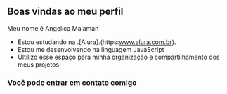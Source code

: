## Boas vindas ao meu perfil

Meu nome é Angelica Malaman

- Estou estudando na .[Alura].(https:www.alura.com.br).
- Estou me desenvolvendo na linguagem JavaScript
- Ultilizo esse espaço para minha organização e compartilhamento dos meus projetos

### Você pode entrar em contato comigo 
